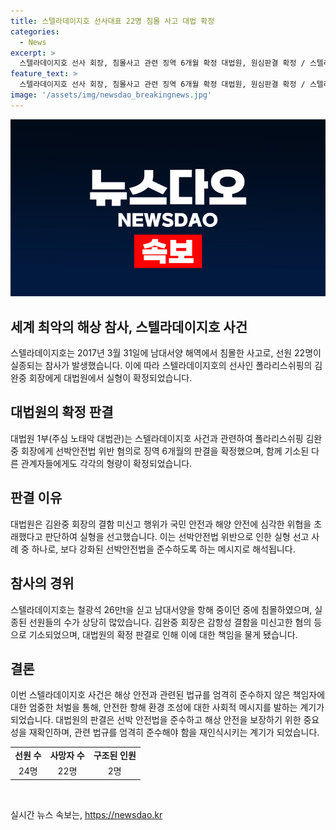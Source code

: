 ```yaml
---
title: 스텔라데이지호 선사대표 22명 침몰 사고 대법 확정
categories:
  - News
excerpt: >
  스텔라데이지호 선사 회장, 침몰사고 관련 징역 6개월 확정 대법원, 원심판결 확정 / 스텔라데이지호는 2017년 남대서양에서 침몰, 22명 실종 / 김완중(70) 회장과 다른 관계자들 징역과 벌금 확정 / 대법원 선박안전법 위반 / 1·2심 판결과 달리 6개월 실형 선고 / 세월호 참사 이후 첫 실형 사례 / 추가 기소 사건에서 금고 3년 선고 / 추가 기소 범죄에 대한 하급심 판결 대기중
feature_text: >
  스텔라데이지호 선사 회장, 침몰사고 관련 징역 6개월 확정 대법원, 원심판결 확정 / 스텔라데이지호는 2017년 남대서양에서 침몰, 22명 실종 / 김완중(70) 회장과 다른 관계자들 징역과 벌금 확정 / 대법원 선박안전법 위반 / 1·2심 판결과 달리 6개월 실형 선고 / 세월호 참사 이후 첫 실형 사례 / 추가 기소 사건에서 금고 3년 선고 / 추가 기소 범죄에 대한 하급심 판결 대기중
image: '/assets/img/newsdao_breakingnews.jpg'
---
```


<p><img src="/assets/img/newsdao_breakingnews.jpg" alt="ranknews 속보" /></p>

<h2 data-ke-size="size26">세계 최악의 해상 참사, 스텔라데이지호 사건</h2>

<p data-ke-size="size16">스텔라데이지호는 2017년 3월 31일에 남대서양 해역에서 침몰한 사고로, 선원 22명이 실종되는 참사가 발생했습니다. 이에 따라 스텔라데이지호의 선사인 폴라리스쉬핑의 김완중 회장에게 대법원에서 실형이 확정되었습니다.</p>

<h2 data-ke-size="size26">대법원의 확정 판결</h2>

<p data-ke-size="size16">대법원 1부(주심 노태악 대법관)는 스텔라데이지호 사건과 관련하여 폴라리스쉬핑 김완중 회장에게 선박안전법 위반 혐의로 징역 6개월의 판결을 확정했으며, 함께 기소된 다른 관계자들에게도 각각의 형량이 확정되었습니다.</p>

<h2 data-ke-size="size26">판결 이유</h2>

<p data-ke-size="size16">대법원은 김완중 회장의 결함 미신고 행위가 국민 안전과 해양 안전에 심각한 위협을 초래했다고 판단하여 실형을 선고했습니다. 이는 선박안전법 위반으로 인한 실형 선고 사례 중 하나로, 보다 강화된 선박안전법을 준수하도록 하는 메시지로 해석됩니다.</p>

<h2 data-ke-size="size26">참사의 경위</h2>

<p data-ke-size="size16">스텔라데이지호는 철광석 26만t을 싣고 남대서양을 항해 중이던 중에 침몰하였으며, 실종된 선원들의 수가 상당히 많았습니다. 김완중 회장은 감항성 결함을 미신고한 혐의 등으로 기소되었으며, 대법원의 확정 판결로 인해 이에 대한 책임을 물게 됐습니다.</p>

<h2 data-ke-size="size26">결론</h2>

<p data-ke-size="size16">이번 스텔라데이지호 사건은 해상 안전과 관련된 법규를 엄격히 준수하지 않은 책임자에 대한 엄중한 처벌을 통해, 안전한 항해 환경 조성에 대한 사회적 메시지를 발하는 계기가 되었습니다. 대법원의 판결은 선박 안전법을 준수하고 해상 안전을 보장하기 위한 중요성을 재확인하며, 관련 법규를 엄격히 준수해야 함을 재인식시키는 계기가 되었습니다.</p>

<table>
    <tr>
        <td style="text-align: center; height: 17px;"><b>선원 수</b></td>
        <td style="text-align: center; height: 17px;"><b>사망자 수</b></td>
        <td style="text-align: center; height: 17px;"><b>구조된 인원</b></td>
    </tr>
    <tr>
        <td style="text-align: center; height: 17px;">24명</td>
        <td style="text-align: center; height: 17px;">22명</td>
        <td style="text-align: center; height: 17px;">2명</td>
    </tr>
</table>

<p data-ke-size="size16">&nbsp;</p>
실시간 뉴스 속보는, <a href="https://newsdao.kr" rel="dofollow">https://newsdao.kr</a>


